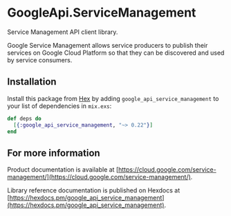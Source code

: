 # GoogleApi.ServiceManagement

Service Management API client library.

Google Service Management allows service producers to publish their services on Google Cloud Platform so that they can be discovered and used by service consumers.

## Installation

Install this package from [Hex](https://hex.pm) by adding
`google_api_service_management` to your list of dependencies in `mix.exs`:

```elixir
def deps do
  [{:google_api_service_management, "~> 0.22"}]
end
```

## For more information

Product documentation is available at [https://cloud.google.com/service-management/](https://cloud.google.com/service-management/).

Library reference documentation is published on Hexdocs at
[https://hexdocs.pm/google_api_service_management](https://hexdocs.pm/google_api_service_management).
